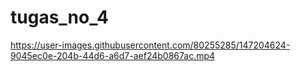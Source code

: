 # tugas_no_4

https://user-images.githubusercontent.com/80255285/147204624-9045ec0e-204b-44d6-a6d7-aef24b0867ac.mp4

